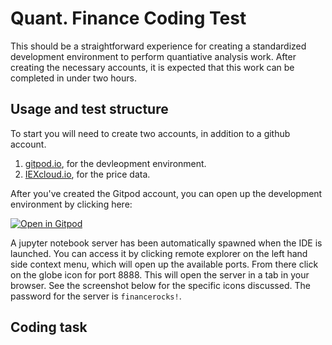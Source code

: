 # Quant. Finance Coding Test

This should be a straightforward experience for creating a standardized development environment to perform quantiative analysis work. After creating the necessary accounts, it is expected that this work can be completed in under two hours.

## Usage and test structure

To start you will need to create two accounts, in addition to a github account.

1. [gitpod.io](gitpod.io), for the devleopment environment.
2. [IEXcloud.io](https://iexcloud.io/), for the price data.

After you've created the Gitpod account, you can open up the development environment by clicking here:

[![Open in Gitpod](https://gitpod.io/button/open-in-gitpod.svg)](https://gitpod.io/#https://github.com/wmacmillan/quant-coding-test)

A jupyter notebook server has been automatically spawned when the IDE is launched. You can access it by clicking remote explorer on the left hand side context menu, which will open up the available ports. From there click on the globe icon for port 8888. This will open the server in a tab in your browser. See the screenshot below for the specific icons discussed. The password for the server is `financerocks!`.

## Coding task

